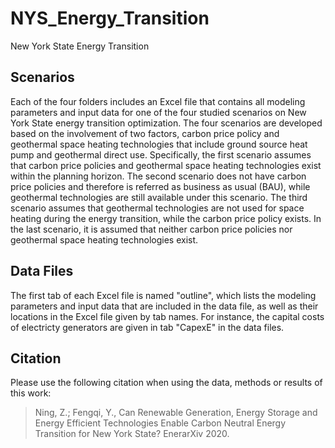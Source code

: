 # NYS_Energy_Transition
New York State Energy Transition 

## Scenarios
Each of the four folders includes an Excel file that contains all modeling parameters and input data for one of the four studied scenarios on New York State energy transition optimization. The four scenarios are developed based on the involvement of two factors, carbon price policy and geothermal space heating technologies that include ground source heat pump and geothermal direct use. Specifically, the first scenario assumes that carbon price policies and geothermal space heating technologies exist within the planning horizon. The second scenario does not have carbon price policies and therefore is referred as business as usual (BAU), while geothermal technologies are still available under this scenario. The third scenario assumes that geothermal technologies are not used for space heating during the energy transition, while the carbon price policy exists. In the last scenario, it is assumed that neither carbon price policies nor geothermal space heating technologies exist. 


## Data Files
The first tab of each Excel file is named "outline", which lists the modeling parameters and input data that are included in the data file, as well as their locations in the Excel file given by tab names. For instance, the capital costs of electricty generators are given in tab "CapexE" in the data files.


## Citation
Please use the following citation when using the data, methods or results of this work:
>Ning, Z.; Fengqi, Y., Can Renewable Generation, Energy Storage and Energy Efficient Technologies Enable Carbon Neutral Energy Transition for New York State? EnerarXiv 2020.
